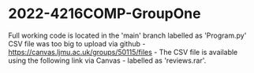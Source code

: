 # 2022-4216COMP-GroupOne
Full working code is located in the 'main' branch labelled as 'Program.py'
CSV file was too big to upload via github - https://canvas.ljmu.ac.uk/groups/50115/files - The CSV file is available using the following link via Canvas - labelled as 'reviews.rar'.
